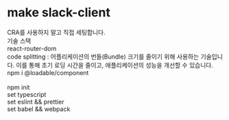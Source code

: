# make slack-client

CRA를 사용하지 말고 직접 세팅합니다.
<br/>
기술 스택
<br/>
react-router-dom
<br/>
code splitting : 어플리케이션의 번들(Bundle) 크기를 줄이기 위해 사용하는 기술입니다. 이를 통해 초기 로딩 시간을 줄이고, 애플리케이션의 성능을 개선할 수 있습니다. npm i @loadable/component
<br/>
<br/>
npm init
<br/>
set typescript
<br/>
set eslint && prettier
<br/>
set babel && webpack
